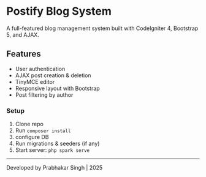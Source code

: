 # Postify Blog System

A full-featured blog management system built with CodeIgniter 4, Bootstrap 5, and AJAX.

## Features
- User authentication
- AJAX post creation & deletion
- TinyMCE editor
- Responsive layout with Bootstrap
- Post filtering by author

### Setup
1. Clone repo
2. Run `composer install`
3. configure DB
4. Run migrations & seeders (if any)
5. Start server: `php spark serve`

---

Developed by Prabhakar Singh | 2025
